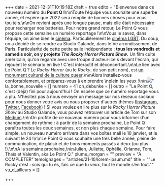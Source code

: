 +++
date = 2021-12-31T10:19:18Z
draft = true
edito = "Bienvenue dans ce nouveau numéro du **Point Q !**\n\nToute l’équipe vous souhaite une superbe année, et espère que 2022 sera remplie de bonnes choses pour vous tou·te·s.\n\nOn revient après une longue pause, mais elle était nécessaire pour recharger nos batteries. Pour notre grand retour, Le Point Q vous propose cette semaine un numéro reportage !\n\nVous le savez, dans l’équipe, on aime bien le [cinéma](https://lepointq.com/newsletters/sex-and-the-cine/). Particulièrement le [cinéma LGBT](https://lepointq.com/newsletters/les-fiertes-a-l-affiche/). Du coup, on a décidé de se rendre au Studio Galande, dans le Ve arrondissement de Paris. Particularité de cette petite salle indépendante : **tous les vendredis et samedis soir, on y projette _The Rocky Horror Picture Show_.** Un film culte américain, qu'on regarde avec une troupe d'acteur·ice·s devant l'écran, qui rejouent le scénario en live ! C'est interactif et déconcertant.\n\nLe lien avec Le Point Q ? Le _Rocky Horror_ (ou le _Rocky_, de son petit nom), est [un monument culturel de la culture queer](https://www.huffpost.com/entry/rocky-horror-picture-show-musical-matt-baume_n_5bc63c51e4b0a8f17ee6be26).\n\nAlors installez-vous confortablement, et préparez-vous à en prendre  \nplein les yeux !\n\n![](/media/uploads/tumblr_lzmch6ehwd1r1.gif)"
la_bonne_nouvelle = []
numero = 41
on_debunke = []
outro = "Le Point Q, c'est (déjà) fini pour aujourd'hui ! On espère que ce numéro reportage vous a plu. N'hésitez pas à nous envoyer un message sur nos réseaux sociaux pour nous donner votre avis ou nous proposer d'autres thèmes ([Instagram](https://www.instagram.com/lepoint.q/?hl=fr), [Twitter](https://twitter.com/LePointQ), [Facebook](https://www.facebook.com/lepointq.news/)) ! Si vous voulez en lire plus sur le _Rocky Horror Picture Show_ au Studio Galande, vous pouvez retrouver un article de Tom sur son [Medium](https://medium.com/@tomfevrier/au-studio-galande-le-time-warp-se-danse-depuis-quarante-ans-b65f8841f246).\n\nOn profite de ce nouveau numéro pour vous informer d'un changement de rythme : à partir de la semaine prochaine, Le Point Q paraîtra toutes les deux semaines, et non plus chaque semaine. Pour faire simple, un nouveau numéro arrivera dans vos boîtes mail le 10 janvier, et le suivant le 24 !\n\nLe Point Q vous souhaite une très belle année, pleine de communication, de plaisir et de bons moments passés à deux (ou plus !).\n\nA la semaine prochaine,\n\nJulien, Juliette, Ophélie, Orianne, Tom, Thaïs et Valentin, aka Le Point Q."
plume_morgan = ""
preview = "A COMPLETER"
temoignages = "articles/21-10/lorem-ipsum.md"
title = "\"Le Rocky c’est : sois qui tu es, fais ce que tu veux, tout le monde s’en fout.\""
vu_d_ailleurs = []

+++
